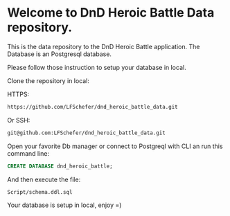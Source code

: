 # Welcome to DnD Heroic Battle Data repository.

This is the data repository to the DnD Heroic Battle application.
The Database is an Postgresql database.

Please follow those instruction to setup your database in local.

Clone the repository in local:

HTTPS:
```txt
https://github.com/LFSchefer/dnd_heroic_battle_data.git
```

Or SSH:
```txt
git@github.com:LFSchefer/dnd_heroic_battle_data.git
```

Open your favorite Db manager or connect to Postgreql with CLI an run this command line:
```sql
CREATE DATABASE dnd_heroic_battle;
```

And then execute the file: 
```txt
Script/schema.ddl.sql
```

Your database is setup in local, enjoy =)
